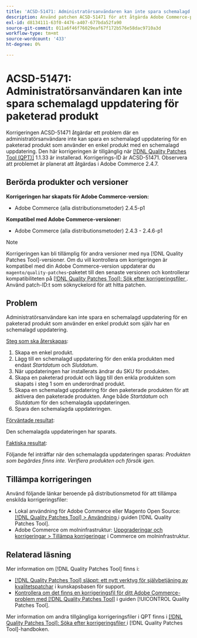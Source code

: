 ```yaml
---
title: 'ACSD-51471: Administratörsanvändaren kan inte spara schemalagd uppdatering för paketerad produkt'
description: Använd patchen ACSD-51471 för att åtgärda Adobe Commerce-problemet där en administratörsanvändare inte kan spara en schemalagd uppdatering för en paketerad produkt som använder en enkel produkt med en schemalagd uppdatering.
exl-id: d8134111-63f0-4476-a407-677bda52fa90
source-git-commit: 011a6f46f76029eaf67f172b576e58dac9710a3d
workflow-type: tm+mt
source-wordcount: '433'
ht-degree: 0%

---
```


# ACSD-51471: Administratörsanvändaren kan inte spara schemalagd uppdatering för paketerad produkt

Korrigeringen ACSD-51471 åtgärdar ett problem där en administratörsanvändare inte kan spara en schemalagd uppdatering för en paketerad produkt som använder en enkel produkt med en schemalagd uppdatering. Den här korrigeringen är tillgänglig när [[!DNL Quality Patches Tool (QPT)]](https://experienceleague.adobe.com/sv/docs/commerce-operations/tools/quality-patches-tool/quality-patches-tool-to-self-serve-quality-patches) 1.1.33 är installerad. Korrigerings-ID är ACSD-51471. Observera att problemet är planerat att åtgärdas i Adobe Commerce 2.4.7.

## Berörda produkter och versioner

**Korrigeringen har skapats för Adobe Commerce-version:**

* Adobe Commerce (alla distributionsmetoder) 2.4.5-p1

**Kompatibel med Adobe Commerce-versioner:**

* Adobe Commerce (alla distributionsmetoder) 2.4.3 - 2.4.6-p1

>[!NOTE]
>
>Korrigeringen kan bli tillämplig för andra versioner med nya [!DNL Quality Patches Tool]-versioner. Om du vill kontrollera om korrigeringen är kompatibel med din Adobe Commerce-version uppdaterar du `magento/quality-patches`-paketet till den senaste versionen och kontrollerar kompatibiliteten på [[!DNL Quality Patches Tool]: Sök efter korrigeringsfiler ](https://experienceleague.adobe.com/tools/commerce-quality-patches/index.html?lang=sv-SE). Använd patch-ID:t som söknyckelord för att hitta patchen.

## Problem

Administratörsanvändare kan inte spara en schemalagd uppdatering för en paketerad produkt som använder en enkel produkt som själv har en schemalagd uppdatering.

<u>Steg som ska återskapas</u>:

1. Skapa en enkel produkt.
1. Lägg till en schemalagd uppdatering för den enkla produkten med endast *Startdatum* och *Slutdatum*.
1. När uppdateringen har installerats ändrar du SKU för produkten.
1. Skapa en paketerad produkt och lägg till den enkla produkten som skapats i steg 1 som en underordnad produkt.
1. Skapa en schemalagd uppdatering för den paketerade produkten för att aktivera den paketerade produkten. Ange både *Startdatum* och *Slutdatum* för den schemalagda uppdateringen.
1. Spara den schemalagda uppdateringen.

<u>Förväntade resultat</u>:

Den schemalagda uppdateringen har sparats.

<u>Faktiska resultat</u>:

Följande fel inträffar när den schemalagda uppdateringen sparas: *Produkten som begärdes finns inte. Verifiera produkten och försök igen.*

## Tillämpa korrigeringen

Använd följande länkar beroende på distributionsmetod för att tillämpa enskilda korrigeringsfiler:

* Lokal användning för Adobe Commerce eller Magento Open Source: [[!DNL Quality Patches Tool] > Användning ](/help/tools/quality-patches-tool/usage.md) i guiden [!DNL Quality Patches Tool].
* Adobe Commerce om molninfrastruktur: [Uppgraderingar och korrigeringar > Tillämpa korrigeringar](https://experienceleague.adobe.com/docs/commerce-cloud-service/user-guide/develop/upgrade/apply-patches.html?lang=sv-SE) i Commerce om molninfrastruktur.

## Relaterad läsning

Mer information om [!DNL Quality Patches Tool] finns i:

* [[!DNL Quality Patches Tool] släppt: ett nytt verktyg för självbetjäning av kvalitetspatchar](https://experienceleague.adobe.com/sv/docs/commerce-operations/tools/quality-patches-tool/quality-patches-tool-to-self-serve-quality-patches) i kunskapsbasen för support.
* [Kontrollera om det finns en korrigeringsfil för ditt Adobe Commerce-problem med  [!DNL Quality Patches Tool]](/help/tools/quality-patches-tool/patches-available-in-qpt/check-patch-for-magento-issue-with-magento-quality-patches.md) i guiden [!UICONTROL Quality Patches Tool].


Mer information om andra tillgängliga korrigeringsfiler i QPT finns i [[!DNL Quality Patches Tool]: Söka efter korrigeringsfiler ](https://experienceleague.adobe.com/tools/commerce-quality-patches/index.html?lang=sv-SE) i [!DNL Quality Patches Tool]-handboken.
